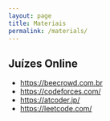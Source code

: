 ```yaml
---
layout: page
title: Materiais
permalink: /materials/
---
```



## Juízes Online

* https://beecrowd.com.br
* https://codeforces.com/
* https://atcoder.jp/
* https://leetcode.com/